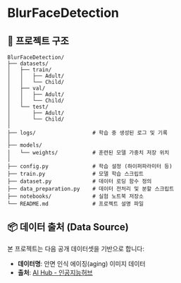 # BlurFaceDetection

## 📁 프로젝트 구조
```text
BlurFaceDetection/
├── datasets/
│   ├── train/
│   │   ├── Adult/
│   │   └── Child/
│   ├── val/
│   │   ├── Adult/
│   │   └── Child/
│   └── test/
│       ├── Adult/
│       └── Child/
│
├── logs/                  # 학습 중 생성된 로그 및 기록
│
├── models/
│   └── weights/           # 훈련된 모델 가중치 저장 위치
│
├── config.py              # 학습 설정 (하이퍼파라미터 등)
├── train.py               # 모델 학습 스크립트
├── dataset.py             # 데이터 로딩 함수 정의
├── data_preparation.py    # 데이터 전처리 및 분할 스크립트
├── notebooks/             # 실험 노트북 저장소
└── README.md              # 프로젝트 설명 파일
```


## 📦 데이터 출처 (Data Source)
본 프로젝트는 다음 공개 데이터셋을 기반으로 합니다:  
- **데이터명**: 안면 인식 에이징(aging) 이미지 데이터  
- **출처**: [AI Hub - 인공지능허브](https://aihub.or.kr/aihubdata/data/view.do?dataSetSn=71415)
